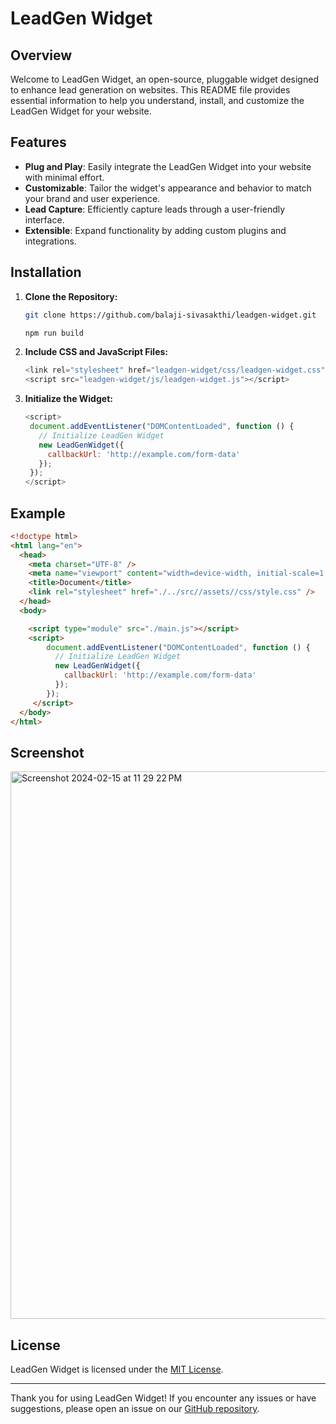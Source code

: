 # LeadGen Widget

## Overview

Welcome to LeadGen Widget, an open-source, pluggable widget designed to enhance lead generation on websites. This README file provides essential information to help you understand, install, and customize the LeadGen Widget for your website.

## Features

- **Plug and Play**: Easily integrate the LeadGen Widget into your website with minimal effort.
- **Customizable**: Tailor the widget's appearance and behavior to match your brand and user experience.
- **Lead Capture**: Efficiently capture leads through a user-friendly interface.
- **Extensible**: Expand functionality by adding custom plugins and integrations.

## Installation

1. **Clone the Repository:**
   ```bash
   git clone https://github.com/balaji-sivasakthi/leadgen-widget.git

   npm run build
   ```
2. **Include CSS and JavaScript Files:**
   ```js
   <link rel="stylesheet" href="leadgen-widget/css/leadgen-widget.css">
   <script src="leadgen-widget/js/leadgen-widget.js"></script>
   ```
   
3. **Initialize the Widget:**
   ```js
   <script>
    document.addEventListener("DOMContentLoaded", function () {
      // Initialize LeadGen Widget
      new LeadGenWidget({
        callbackUrl: 'http://example.com/form-data'
      });
    });
   </script>
   ```
## Example
```html
<!doctype html>
<html lang="en">
  <head>
    <meta charset="UTF-8" />
    <meta name="viewport" content="width=device-width, initial-scale=1.0" />
    <title>Document</title>
    <link rel="stylesheet" href="./../src//assets//css/style.css" />
  </head>
  <body>

    <script type="module" src="./main.js"></script>
    <script>
        document.addEventListener("DOMContentLoaded", function () {
          // Initialize LeadGen Widget
          new LeadGenWidget({
            callbackUrl: 'http://example.com/form-data'
          });
        });
     </script>
  </body>
</html>

```

## Screenshot
<img width="876" alt="Screenshot 2024-02-15 at 11 29 22 PM" src="https://github.com/balaji-sivasakthi/leadgen-widget/assets/65065614/da9e7990-cb31-430b-8931-08e0b9ae9c7f">

## License

LeadGen Widget is licensed under the [MIT License](notion://www.notion.so/balajisivasakthi/LICENSE).

---

Thank you for using LeadGen Widget! If you encounter any issues or have suggestions, please open an issue on our [GitHub repository](https://github.com/balaji-sivasakthi/leadgen-widget/issues).
